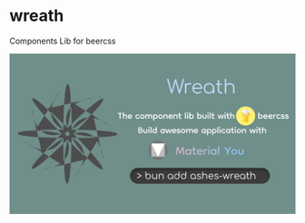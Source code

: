 # wreath
Components Lib for beercss

![banner.jpg](https://github.com/kwaitsing/wreath/blob/main/arts/wreath%20project.jpg?raw=true)